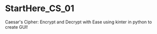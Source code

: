 # StartHere_CS_01
Caesar's Cipher: Encrypt and Decrypt with Ease using kinter in python to create GUI!
